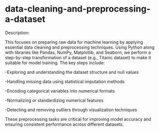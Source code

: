 # data-cleaning-and-preprocessing-a-dataset

 Description:

This focuses on preparing raw data for machine learning by applying essential data cleaning and preprocessing techniques. Using Python along with libraries like Pandas, NumPy, Matplotlib, and Seaborn, we perform a step-by-step transformation of a dataset (e.g., Titanic dataset) to make it suitable for model training. The key steps include:

   -Exploring and understanding the dataset structure and null values

   -Handling missing data using statistical imputation methods

   -Encoding categorical variables into numerical formats

   -Normalizing or standardizing numerical features

   -Detecting and removing outliers through visualization techniques

These preprocessing tasks are critical for improving model accuracy and ensuring consistent performance across different datasets.

